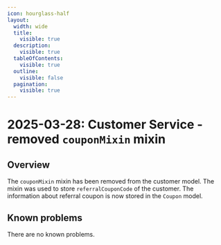 ```yaml
---
icon: hourglass-half
layout:
  width: wide 
  title:
    visible: true
  description:
    visible: true
  tableOfContents:
    visible: true
  outline:
    visible: false
  pagination:
    visible: true
---
```

# 2025-03-28: Customer Service - removed `couponMixin` mixin

## Overview

The `couponMixin` mixin has been removed from the customer model. The mixin was used to store `referralCouponCode` of the customer. The information about referral coupon is now stored in the `Coupon` model.

## Known problems

There are no known problems.
